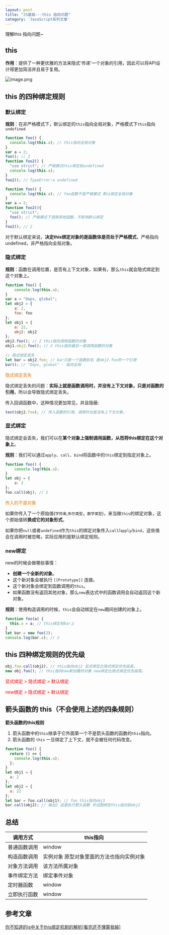 ```yaml
---
layout: post
title: "JS基础---this 指向问题"
category: 'JavaScript系列文章'
---
```


理解this 指向问题~

## this

**作用**：提供了一种更优雅的方法来隐式'传递'一个对象的引用，因此可以将API设计得更加简洁并且易于复用。

![image.png](../../../images/this.png)

## this 的四种绑定规则

### 默认绑定

**规则**：在非严格模式下，默认绑定的```this```指向全局对象，严格模式下```this```指向```undefined```

```javascript
function foo() {
  console.log(this.a); // this指向全局对象
}
var a = 2;
foo(); // 2
function foo2() {
  "use strict"; // 严格模式this绑定到undefined
  console.log(this.a); 
}
foo2(); // TypeError:a undefined
```

```javascript
function foo() {
  console.log(this.a); // foo函数不是严格模式 默认绑定全局对象
}
var a = 2;
function foo2(){
  "use strict";
  foo(); // 严格模式下调用其他函数，不影响默认绑定
}
foo2(); // 2
```

对于默认绑定来说，**决定this绑定对象的是函数体是否处于严格模式**，严格指向undefined，非严格指向全局对象。
### 隐式绑定

**规则**：函数在调用位置，是否有上下文对象，如果有，那么```this```就会隐式绑定到这个对象上。

```javascript
function foo() {
    console.log(this.a);
}
var a = "Oops, global";
let obj2 = {
    a: 2,
    foo: foo
};
let obj1 = {
    a: 22,
    obj2: obj2
};
obj2.foo(); // 2 this指向调用函数的对象
obj1.obj2.foo(); // 2 this指向最后一层调用函数的对象
    
// 隐式绑定丢失
let bar = obj2.foo; // bar只是一个函数别名 是obj2.foo的一个引用
bar(); // "Oops, global" - 指向全局
```

<font style="color: #ec7907;">隐式绑定丢失</font>

隐式绑定丢失的问题：**实际上就是函数调用时，并没有上下文对象，只是对函数的引用**，所以会导致隐式绑定丢失。

传入回调函数中，这种情况更加常见，并且隐蔽:

```javascript
test(obj2.foo); // 传入函数的引用，调用时也是没有上下文对象。
```

### 显式绑定

隐式绑定会丢失，我们可以在**某个对象上强制调用函数，从而将this绑定在这个对象上**。

**规则**：我们可以通过```apply```、```call```、```bind```将函数中的```this```绑定到指定对象上。

```javascript
function foo() {
    console.log(this.a);
}
let obj = {
    a: 2
};
foo.call(obj); // 2
```

<font style="color: #ec7907;">传入的不是对象</font>

如果你传入了一个原始值(```字符串```,```布尔类型```，```数字类型```)，来当做```this```的绑定对象，这个原始值转**换成它的对象形式**。

如果你把```null```或者```undefined```作为```this```的绑定对象传入```call```/```apply```/```bind```，这些值会在调用时被忽略，实际应用的是默认绑定规则。

### new绑定

new的时候会做哪些事情：

* **创建一个全新的对象**。
* 这个新对象会被执行 ```[[Prototype]]``` 连接。
* 这个新对象会绑定到函数调用的```this```。
* 如果函数没有返回其他对象，那么```new```表达式中的函数调用会自动返回这个新对象。

**规则**：使用构造调用的时候，```this```会自动绑定在```new```期间创建的对象上。

```javascript
function foo(a) {
  this.a = a; // this绑定到bar上
}
let bar = new foo(2);
console.log(bar.a); // 2
```

## this 四种绑定规则的优先级

```javascript
obj.foo.call(obj2); // this指向obj2 显式绑定比隐式绑定优先级高。
new obj.foo(); // thsi指向new新创建的对象 new绑定比隐式绑定优先级高。
```

<font style="color: red;">显式绑定 > 隐式绑定 > 默认绑定</font>

<font style="color: red;">new绑定 > 隐式绑定 > 默认绑定</font>

## 箭头函数的 this（不会使用上述的四条规则）

**箭头函数的this规则**

1. 箭头函数中的```this```继承于它外面第一个不是箭头函数的函数的```this```指向。
2. 箭头函数的 ```this``` 一旦绑定了上下文，就不会被任何代码改变。

```javascript
function foo() {
  return () => {
    console.log(this.a);
  };
}
let obj1 = {
  a: 2
};
let obj2 = {
  a: 22
};
let bar = foo.call(obj1); // foo this指向obj1
bar.call(obj2); // 输出2 这里执行箭头函数 并试图绑定this指向到obj2
```

## 总结

调用方式|this指向
--|--
普通函数调用|window
构造函数调用|实例对象 原型对象里面的方法也指向实例对象
对象方法调用|该方法所属对象
事件绑定方法|绑定事件对象
定时器函数|window
立即执行函数|window

## 参考文章

[你不知道的js中关于this绑定机制的解析[看完还不懂算我输]](https://juejin.cn/post/6844903630592540686#heading-3)

